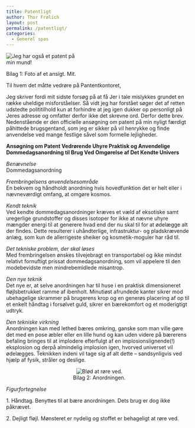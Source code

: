 ```yaml
---
title: Patentligt
author: Thor Frølich
layout: post
permalink: /patentligt/
categories:
  - Generel spas
---
```

<div class="bitImage bitRight" style="width: 201px">
  <img src="http://www.abekat.net/wp-content/images/inventor.jpg" alt="Jeg har også et patent på min mund!" /></p> <p>
    Bilag 1: Foto af et ansigt. Mit.
  </p>
</div>

Til hvem det måtte vedrøre på Pantentkontoret,

Jeg skriver fordi mit sidste forsøg på at få Jer i tale mislykkes grundet en række uheldige misforståelser. Så vidt jeg har forstået søger det af retten udstedte polititilhold kun at forhindre at jeg igen dukker op personligt på Jeres adresse og omfatter derfor ikke det skrevne ord. Derfor dette brev. Nedenstående er den officielle ansøgning om patent på min nyligt færdigt påhittede brugsgentand, som jeg er sikker på vil henrykke og finde anvendelse ved mange festlige såvel som formelle lejligheder.<!--more-->

**Ansøgning om Patent Vedrørende Uhyre Praktisk og Anvendelige Dommedagsanordning til Brug Ved Omgørelse af Det Kendte Univers**

*Benævnelse*  
Dommedagsanordning

*Frembringelsens anvendelsesområde*  
En bekvem og håndholdt anordning hvis hovedfunktion det er helt eller i nævneværdigt omfang, at omgøre kosmos.

*Kendt teknik*  
Ved kendte dommedagsanordninger kræves et væld af eksotiske samt uregerlige grundstoffer og disses isotoper for ikke at nævne uhyre mængder energi til at generere hvad end der nu skal til for at ødelægge alt der findes. Dette resulterer i uhåndterlige, infrastruktur- og pladskrævende anlæg, som kun de allerrigeste sheiker og kosmetik-moguler har råd til.

*Det tekniske problem, der skal løses*  
Med frembringelsen ønskes tilvejebragt en transportabel og ikke mindst relativt fornuftigt prissat dommedagsanordning, som vil appelere til den modebevidste men mindrebemidlede misantrop.

*Den nye teknik*  
Det nye er, at selve anordningen har til huse i en praktisk dimensioneret fløjlsbetrukket ramme af ibenholt. Minutiøst afrundede kanter sikrer mod ubehagelige skrammer på brugerens krop og en generøs placering af op til et enkelt håndtag i forsølvet guld, sikrer en bærekomfort og et moderigtigt udtryk.

*Den tekniske virkning*  
Anordningen kan med lethed bæres omkring, ganske som man ville gøre det med en pose æbler eller en lille hund og kan uden videre på bærerens befaling bringes til at implodere efterfulgt af en implosionslignende(!) eksplosion og derpå almindelig implosion igen, hvorved universet vil ødelægges. Teknikken indeni vil tage sig af alt dette – sandsynligvis ved hjælp af fysik, stråler og deslige.

<center>
  <div class="bitImage bitCenter" style="width: 228px">
    <img src="http://www.abekat.net/wp-content/images/anordning.jpg" alt="Blød at røre ved." /><br /> Bilag 2: Anordningen.
  </div>
  
  <p>
    </center>
  </p>
  
  <p>
    <em>Figurfortegnelse</em>
  </p>
  
  <p>
    1. Håndtag. Benyttes til at bære anordningen. Dets brug er dog ikke påkrævet.
  </p>
  
  <p>
    2. Dejligt fløjl. Mønsteret er nydelig og stoffet er behageligt at røre ved.
  </p>